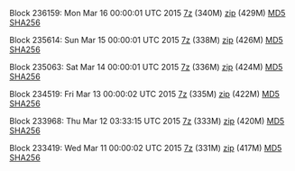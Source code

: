 Block 236159: Mon Mar 16 00:00:01 UTC 2015 [7z](https://transfer.sh/qqvDN/bootstrap.dat.20150316.7z) (340M) [zip](https://transfer.sh/UjaAQ/bootstrap.dat.20150316.zip) (429M) [MD5](https://transfer.sh/19HvyU/md5.txt) [SHA256](https://transfer.sh/3YXxa/sha256.txt)

Block 235614: Sun Mar 15 00:00:01 UTC 2015 [7z](https://transfer.sh/mNy6D/bootstrap.dat.20150315.7z) (338M) [zip](https://transfer.sh/SnSqk/bootstrap.dat.20150315.zip) (426M) [MD5](https://transfer.sh/y16ej/md5.txt) [SHA256](https://transfer.sh/X4MzT/sha256.txt)

Block 235063: Sat Mar 14 00:00:01 UTC 2015 [7z](https://transfer.sh/12ScXo/bootstrap.dat.20150314.7z) (336M) [zip](https://transfer.sh/4zFHg/bootstrap.dat.20150314.zip) (424M) [MD5](https://transfer.sh/BRb7d/md5.txt) [SHA256](https://transfer.sh/13pOVd/sha256.txt)

Block 234519: Fri Mar 13 00:00:02 UTC 2015 [7z](https://transfer.sh/mdx4v/bootstrap.dat.20150313.7z) (335M) [zip](https://transfer.sh/LzLMo/bootstrap.dat.20150313.zip) (422M) [MD5](https://transfer.sh/hDFJ5/md5.txt) [SHA256](https://transfer.sh/A7wfZ/sha256.txt)

Block 233968: Thu Mar 12 03:33:15 UTC 2015 [7z](https://transfer.sh/yR3A9/bootstrap.dat.20150312.7z) (333M) [zip](https://transfer.sh/pd226/bootstrap.dat.20150312.zip) (420M) [MD5](https://transfer.sh/sBN5J/md5.txt) [SHA256](https://transfer.sh/xYmAf/sha256.txt)

Block 233419: Wed Mar 11 00:00:02 UTC 2015 [7z](https://transfer.sh/FzDwr/bootstrap.dat.20150311.7z) (331M) [zip](https://transfer.sh/1kruz/bootstrap.dat.20150311.zip) (417M) [MD5](https://transfer.sh/97z4k/md5.txt) [SHA256](https://transfer.sh/1gnOx1/sha256.txt)

